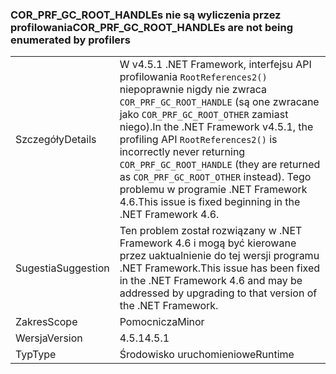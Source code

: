 ### <a name="corprfgcroothandles-are-not-being-enumerated-by-profilers"></a><span data-ttu-id="f5ab3-101">COR_PRF_GC_ROOT_HANDLEs nie są wyliczenia przez profilowania</span><span class="sxs-lookup"><span data-stu-id="f5ab3-101">COR_PRF_GC_ROOT_HANDLEs are not being enumerated by profilers</span></span>

|   |   |
|---|---|
|<span data-ttu-id="f5ab3-102">Szczegóły</span><span class="sxs-lookup"><span data-stu-id="f5ab3-102">Details</span></span>|<span data-ttu-id="f5ab3-103">W v4.5.1 .NET Framework, interfejsu API profilowania <code>RootReferences2()</code> niepoprawnie nigdy nie zwraca <code>COR_PRF_GC_ROOT_HANDLE</code> (są one zwracane jako <code>COR_PRF_GC_ROOT_OTHER</code> zamiast niego).</span><span class="sxs-lookup"><span data-stu-id="f5ab3-103">In the .NET Framework v4.5.1, the profiling API <code>RootReferences2()</code> is incorrectly never returning <code>COR_PRF_GC_ROOT_HANDLE</code> (they are returned as <code>COR_PRF_GC_ROOT_OTHER</code> instead).</span></span> <span data-ttu-id="f5ab3-104">Tego problemu w programie .NET Framework 4.6.</span><span class="sxs-lookup"><span data-stu-id="f5ab3-104">This issue is fixed beginning in the .NET Framework 4.6.</span></span>|
|<span data-ttu-id="f5ab3-105">Sugestia</span><span class="sxs-lookup"><span data-stu-id="f5ab3-105">Suggestion</span></span>|<span data-ttu-id="f5ab3-106">Ten problem został rozwiązany w .NET Framework 4.6 i mogą być kierowane przez uaktualnienie do tej wersji programu .NET Framework.</span><span class="sxs-lookup"><span data-stu-id="f5ab3-106">This issue has been fixed in the .NET Framework 4.6 and may be addressed by upgrading to that version of the .NET Framework.</span></span>|
|<span data-ttu-id="f5ab3-107">Zakres</span><span class="sxs-lookup"><span data-stu-id="f5ab3-107">Scope</span></span>|<span data-ttu-id="f5ab3-108">Pomocnicza</span><span class="sxs-lookup"><span data-stu-id="f5ab3-108">Minor</span></span>|
|<span data-ttu-id="f5ab3-109">Wersja</span><span class="sxs-lookup"><span data-stu-id="f5ab3-109">Version</span></span>|<span data-ttu-id="f5ab3-110">4.5.1</span><span class="sxs-lookup"><span data-stu-id="f5ab3-110">4.5.1</span></span>|
|<span data-ttu-id="f5ab3-111">Typ</span><span class="sxs-lookup"><span data-stu-id="f5ab3-111">Type</span></span>|<span data-ttu-id="f5ab3-112">Środowisko uruchomieniowe</span><span class="sxs-lookup"><span data-stu-id="f5ab3-112">Runtime</span></span>|

